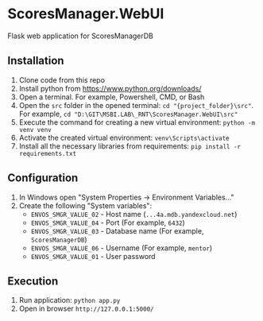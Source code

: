 # ScoresManager.WebUI
Flask web application for ScoresManagerDB

## Installation
1. Clone code from this repo
2. Install python from https://www.python.org/downloads/
3. Open a terminal. For example, Powershell, CMD, or Bash
4. Open the `src` folder in the opened terminal: `cd "{project_folder}\src"`. For example, `cd "D:\GIT\MSBI.LAB\_RNT\ScoresManager.WebUI\src"`
5. Execute the command for creating a new virtual environment: `python -m venv venv`
6. Activate the created virtual environment: `venv\Scripts\activate`
7. Install all the necessary libraries from requirements: `pip install -r requirements.txt`

## Configuration
1. In Windows open "System Properties -> Environment Variables..."
2. Create the following "System variables":
   - `ENVOS_SMGR_VALUE_02` - Host name (`...4a.mdb.yandexcloud.net`)
   - `ENVOS_SMGR_VALUE_04` - Port (For example, `6432`)
   - `ENVOS_SMGR_VALUE_03` - Database name (For example, `ScoresManagerDB`)
   - `ENVOS_SMGR_VALUE_06` - Username (For example, `mentor`)
   - `ENVOS_SMGR_VALUE_01` - User password

## Execution
1. Run application: `python app.py`
2. Open in browser `http://127.0.0.1:5000/`